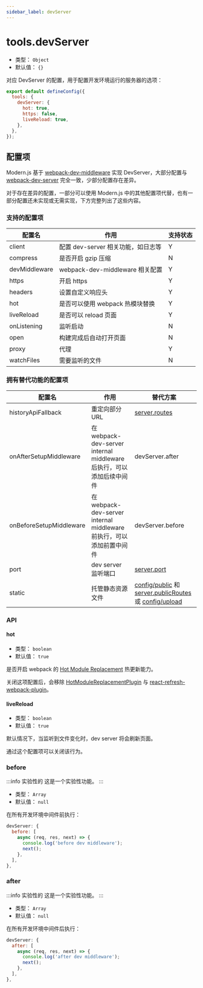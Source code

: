 ```yaml
---
sidebar_label: devServer
---
```


# tools.devServer



- 类型： `Object`
- 默认值： `{}`

对应 DevServer 的配置，用于配置开发环境运行的服务器的选项：

```js title="modern.config.js"
export default defineConfig({
  tools: {
    devServer: {
      hot: true,
      https: false,
      liveReload: true,
    },
  },
});
```

## 配置项

Modern.js 基于 [webpack-dev-middleware](https://github.com/webpack/webpack-dev-middleware) 实现 DevServer，大部分配置与 [webpack-dev-server](https://webpack.js.org/api/webpack-dev-server/) 完全一致，少部分配置存在差异。

对于存在差异的配置，一部分可以使用 Modern.js 中的其他配置项代替，也有一部分配置还未实现或无需实现，下方完整列出了这些内容。

### 支持的配置项

| 配置名        | 作用                               | 支持状态 |
| ------------- | ---------------------------------- | -------- |
| client        | 配置 dev-server 相关功能，如日志等 | Y        |
| compress      | 是否开启 gzip 压缩                 | N        |
| devMiddleware | webpack-dev-middleware 相关配置    | Y        |
| https         | 开启 https                         | Y        |
| headers       | 设置自定义响应头                   | Y        |
| hot           | 是否可以使用 webpack 热模块替换    | Y        |
| liveReload    | 是否可以 reload 页面               | Y        |
| onListening   | 监听启动                           | N        |
| open          | 构建完成后自动打开页面             | N        |
| proxy         | 代理                               | Y        |
| watchFiles    | 需要监听的文件                     | N        |


### 拥有替代功能的配置项

| 配置名                  | 作用                                                         | 替代方案                            |
| ----------------------- | ------------------------------------------------------------ | ----------------------------------- |
| historyApiFallback      | 重定向部分 URL                                               | [server.routes](/docs/apis/app/config/server/routes)                       |
| onAfterSetupMiddleware  | 在 webpack-dev-server internal middleware 后执行，可以添加后续中间件 | devServer.after                     |
| onBeforeSetupMiddleware | 在 webpack-dev-server internal middleware 前执行，可以添加前置中间件 | devServer.before                    |
| port                    | dev server 监听端口                                          | [server.port](/docs/apis/app/config/server/port)                         |
| static                  | 托管静态资源文件                                             | [config/public](/docs/apis/app/hooks/config/public) 和 [server.publicRoutes](/docs/apis/app/config/server/public-routes) 或 [config/upload](/docs/apis/app/hooks/config/upload) |

### API

#### hot

- 类型： `boolean`
- 默认值： `true`

是否开启 webpack 的 [Hot Module Replacement](https://webpack.js.org/concepts/hot-module-replacement/) 热更新能力。

关闭这项配置后，会移除 [HotModuleReplacementPlugin](https://webpack.js.org/plugins/hot-module-replacement-plugin/) 与 [react-refresh-webpack-plugin](https://github.com/pmmmwh/react-refresh-webpack-plugin)。

#### liveReload

- 类型： `boolean`
- 默认值： `true`

默认情况下，当监听到文件变化时，dev server 将会刷新页面。

通过这个配置项可以关闭该行为。

### before

:::info 实验性的
这是一个实验性功能。
:::

- 类型： `Array`
- 默认值： `null`

在所有开发环境中间件前执行：

```js
devServer: {
  before: [
    async (req, res, next) => {
      console.log('before dev middleware');
      next();
    },
  ],
},
```

### after

:::info 实验性的
这是一个实验性功能。
:::

- 类型： `Array`
- 默认值： `null`

在所有开发环境中间件后执行：

```js
devServer: {
  after: [
    async (req, res, next) => {
      console.log('after dev middleware');
      next();
    },
  ],
},
```
